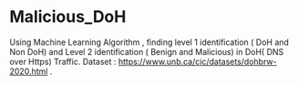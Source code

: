 # Malicious_DoH
Using Machine Learning Algorithm , finding level 1 identification ( DoH and Non DoH) and Level 2 identification ( Benign and Malicious) in DoH( DNS over Https) Traffic. Dataset : https://www.unb.ca/cic/datasets/dohbrw-2020.html .
